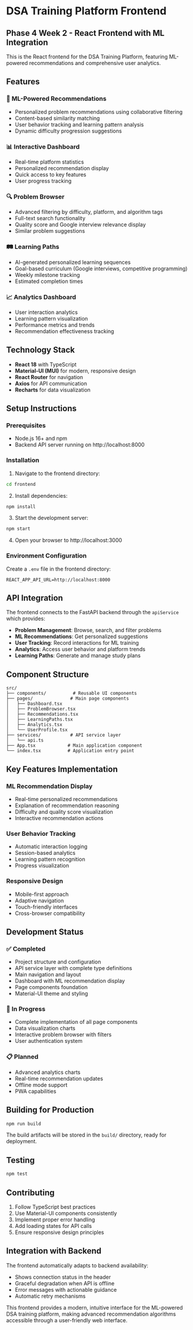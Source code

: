 # DSA Training Platform Frontend

## Phase 4 Week 2 - React Frontend with ML Integration

This is the React frontend for the DSA Training Platform, featuring ML-powered recommendations and comprehensive user analytics.

## Features

### 🤖 ML-Powered Recommendations
- Personalized problem recommendations using collaborative filtering
- Content-based similarity matching
- User behavior tracking and learning pattern analysis
- Dynamic difficulty progression suggestions

### 📊 Interactive Dashboard
- Real-time platform statistics
- Personalized recommendation display
- Quick access to key features
- User progress tracking

### 🔍 Problem Browser
- Advanced filtering by difficulty, platform, and algorithm tags
- Full-text search functionality
- Quality score and Google interview relevance display
- Similar problem suggestions

### 🛤️ Learning Paths
- AI-generated personalized learning sequences
- Goal-based curriculum (Google interviews, competitive programming)
- Weekly milestone tracking
- Estimated completion times

### 📈 Analytics Dashboard
- User interaction analytics
- Learning pattern visualization
- Performance metrics and trends
- Recommendation effectiveness tracking

## Technology Stack

- **React 18** with TypeScript
- **Material-UI (MUI)** for modern, responsive design
- **React Router** for navigation
- **Axios** for API communication
- **Recharts** for data visualization

## Setup Instructions

### Prerequisites
- Node.js 16+ and npm
- Backend API server running on http://localhost:8000

### Installation

1. Navigate to the frontend directory:
```bash
cd frontend
```

2. Install dependencies:
```bash
npm install
```

3. Start the development server:
```bash
npm start
```

4. Open your browser to http://localhost:3000

### Environment Configuration

Create a `.env` file in the frontend directory:
```
REACT_APP_API_URL=http://localhost:8000
```

## API Integration

The frontend connects to the FastAPI backend through the `apiService` which provides:

- **Problem Management**: Browse, search, and filter problems
- **ML Recommendations**: Get personalized suggestions
- **User Tracking**: Record interactions for ML training
- **Analytics**: Access user behavior and platform trends
- **Learning Paths**: Generate and manage study plans

## Component Structure

```
src/
├── components/          # Reusable UI components
├── pages/              # Main page components
│   ├── Dashboard.tsx
│   ├── ProblemBrowser.tsx
│   ├── Recommendations.tsx
│   ├── LearningPaths.tsx
│   ├── Analytics.tsx
│   └── UserProfile.tsx
├── services/           # API service layer
│   └── api.ts
├── App.tsx            # Main application component
└── index.tsx          # Application entry point
```

## Key Features Implementation

### ML Recommendation Display
- Real-time personalized recommendations
- Explanation of recommendation reasoning
- Difficulty and quality score visualization
- Interactive recommendation actions

### User Behavior Tracking
- Automatic interaction logging
- Session-based analytics
- Learning pattern recognition
- Progress visualization

### Responsive Design
- Mobile-first approach
- Adaptive navigation
- Touch-friendly interfaces
- Cross-browser compatibility

## Development Status

### ✅ Completed
- Project structure and configuration
- API service layer with complete type definitions
- Main navigation and layout
- Dashboard with ML recommendation display
- Page components foundation
- Material-UI theme and styling

### 🚧 In Progress
- Complete implementation of all page components
- Data visualization charts
- Interactive problem browser with filters
- User authentication system

### 📋 Planned
- Advanced analytics charts
- Real-time recommendation updates
- Offline mode support
- PWA capabilities

## Building for Production

```bash
npm run build
```

The build artifacts will be stored in the `build/` directory, ready for deployment.

## Testing

```bash
npm test
```

## Contributing

1. Follow TypeScript best practices
2. Use Material-UI components consistently
3. Implement proper error handling
4. Add loading states for API calls
5. Ensure responsive design principles

## Integration with Backend

The frontend automatically adapts to backend availability:
- Shows connection status in the header
- Graceful degradation when API is offline
- Error messages with actionable guidance
- Automatic retry mechanisms

This frontend provides a modern, intuitive interface for the ML-powered DSA training platform, making advanced recommendation algorithms accessible through a user-friendly web interface.
